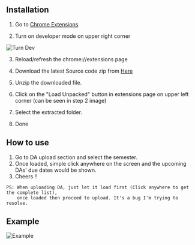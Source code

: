 ## Installation
1. Go to <a href="chrome://extensions"> Chrome Extensions </a>

2. Turn on developer mode on upper right corner

![Turn Dev](https://i.ibb.co/SV7dZMS/turnDev.png)

3. Reload/refresh the chrome://extensions page

4. Download the latest Source code zip from <a href="https://github.com//sudonims/vtop-da-deadline/archive/master.zip"> Here </a>

5. Unzip the downloaded file.

6. Click on the "Load Unpacked" button in extensions page on upper left corner (can be seen in step 2 image)

7. Select the extracted folder.

8. Done


## How to use
1) Go to DA upload section and select the semester.
2) Once loaded, simple click anywhere on the screen and the upcoming DAs' due dates would be shown.
3) Cheers !!

```
PS: When uploading DA, just let it load first (Click anywhere to get the complete list), 
    once loaded then proceed to upload. It's a bug I'm trying to resolve.
```
## Example

![Example](https://i.ibb.co/3zWbR2w/Screenshot-from-2020-08-13-22-11-58.png)
